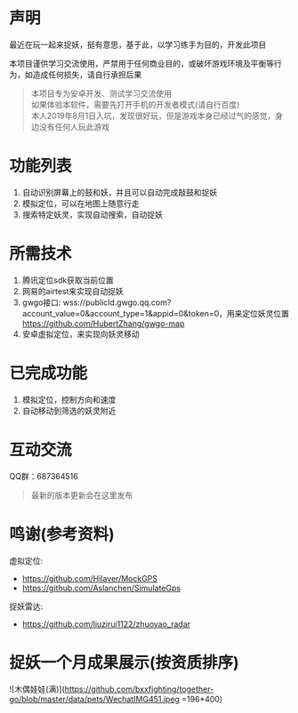 # 声明
最近在玩一起来捉妖，挺有意思，基于此，以学习练手为目的，开发此项目  

本项目谨供学习交流使用，严禁用于任何商业目的，或破坏游戏环境及平衡等行为，如造成任何损失，请自行承担后果  

> 本项目专为安卓开发、测试学习交流使用  
> 如果体验本软件，需要先打开手机的开发者模式(请自行百度)  
> 本人2019年8月1日入坑，发现很好玩，但是游戏本身已经过气的感觉，身边没有任何人玩此游戏  


# 功能列表
1. 自动识别屏幕上的鼓和妖，并且可以自动完成敲鼓和捉妖  
2. 模拟定位，可以在地图上随意行走  
3. 搜索特定妖灵，实现自动搜索，自动捉妖

# 所需技术
1. 腾讯定位sdk获取当前位置
2. 网易的airtest来实现自动捉妖
3. gwgo接口: wss://publicld.gwgo.qq.com?account_value=0&account_type=1&appid=0&token=0，用来定位妖灵位置
   https://github.com/HubertZhang/gwgo-map
4. 安卓虚拟定位，来实现向妖灵移动


# 已完成功能
1. 模拟定位，控制方向和速度
2. 自动移动到筛选的妖灵附近


# 互动交流
QQ群：687364516
> 最新的版本更新会在这里发布  


# 鸣谢(参考资料)
虚拟定位: 
* https://github.com/Hilaver/MockGPS
* https://github.com/Aslanchen/SimulateGps

捉妖雷达:
* https://github.com/liuzirui1122/zhuoyao_radar


# 捉妖一个月成果展示(按资质排序)  
![木偶娃娃(满)](https://github.com/bxxfighting/together-go/blob/master/data/pets/WechatIMG451.jpeg =196*400)
